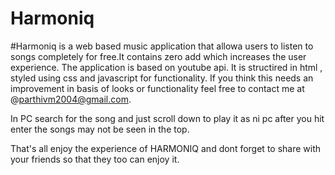 # Harmoniq
#Harmoniq is a web based music application that allowa users to listen to songs completely for free.It contains zero add which increases the user experience. The application is based on youtube api. It is structired in html , styled using css and javascript for functionality. If you think this needs an improvement in basis of looks or functionality feel free to contact me at @parthivm2004@gmail.com.

In PC search for the song and just scroll down to play it as ni pc after you hit enter the songs may not be seen in the top.

That's all enjoy the experience of HARMONIQ and dont forget to share with your friends so that they too can enjoy it.